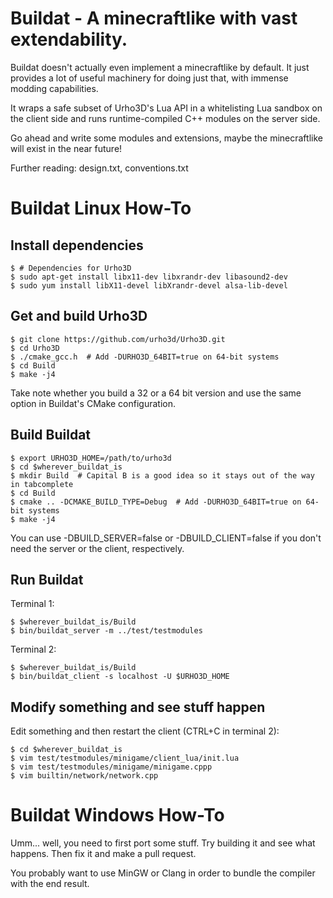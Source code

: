 Buildat - A minecraftlike with vast extendability.
==================================================

Buildat doesn't actually even implement a minecraftlike by default. It just
provides a lot of useful machinery for doing just that, with immense modding
capabilities.

It wraps a safe subset of Urho3D's Lua API in a whitelisting Lua sandbox on
the client side and runs runtime-compiled C++ modules on the server side.

Go ahead and write some modules and extensions, maybe the minecraftlike will
exist in the near future!

Further reading: design.txt, conventions.txt

Buildat Linux How-To
====================

Install dependencies
----------------------

	$ # Dependencies for Urho3D
	$ sudo apt-get install libx11-dev libxrandr-dev libasound2-dev
	$ sudo yum install libX11-devel libXrandr-devel alsa-lib-devel

Get and build Urho3D
----------------------

    $ git clone https://github.com/urho3d/Urho3D.git
    $ cd Urho3D
    $ ./cmake_gcc.h  # Add -DURHO3D_64BIT=true on 64-bit systems
    $ cd Build
    $ make -j4

Take note whether you build a 32 or a 64 bit version and use the same option in
Buildat's CMake configuration.

Build Buildat
---------------

    $ export URHO3D_HOME=/path/to/urho3d
    $ cd $wherever_buildat_is
    $ mkdir Build  # Capital B is a good idea so it stays out of the way in tabcomplete
    $ cd Build
    $ cmake .. -DCMAKE_BUILD_TYPE=Debug  # Add -DURHO3D_64BIT=true on 64-bit systems
    $ make -j4

You can use -DBUILD_SERVER=false or -DBUILD_CLIENT=false if you don't need the
server or the client, respectively.

Run Buildat
-------------

Terminal 1:

    $ $wherever_buildat_is/Build
    $ bin/buildat_server -m ../test/testmodules

Terminal 2:

    $ $wherever_buildat_is/Build
    $ bin/buildat_client -s localhost -U $URHO3D_HOME

Modify something and see stuff happen
---------------------------------------

Edit something and then restart the client (CTRL+C in terminal 2):

    $ cd $wherever_buildat_is
    $ vim test/testmodules/minigame/client_lua/init.lua
    $ vim test/testmodules/minigame/minigame.cppp
    $ vim builtin/network/network.cpp

Buildat Windows How-To
======================

Umm... well, you need to first port some stuff. Try building it and see what
happens. Then fix it and make a pull request.

You probably want to use MinGW or Clang in order to bundle the compiler with the
end result.

